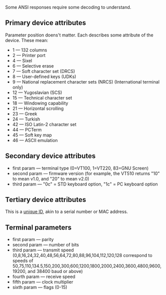 Some ANSI responses require some decoding to understand.

## Primary device attributes

Parameter position doens't matter.  Each describes some attribute of the device.  These mean:

* 1 — 132 columns
* 2 — Printer port
* 4 — Sixel
* 6 — Selective erase
* 7 — Soft character set (DRCS)
* 8 — User-defined keys (UDKs)
* 9 — National replacement character sets (NRCS) (International terminal only)
* 12 — Yugoslavian (SCS)
* 15 — Technical character set
* 18 — Windowing capability
* 21 — Horizontal scrolling
* 23 — Greek
* 24 — Turkish
* 42 — ISO Latin-2 character set
* 44 — PCTerm
* 45 — Soft key map
* 46 — ASCII emulation

## Secondary device attributes

* first param — terminal type (0=VT100, 1=VT220, 83=GNU Screen)
* second param — firmware version (for example, the VT510 returns "10" to mean v1.0, and "20" to mean v2.0)
* third param — "0c" = STD keyboard option, "1c" = PC keyboard option

## Tertiary device attributes

This is a [unique ID](http://www.vt100.net/docs/vt510-rm/DA3), akin to a serial number or MAC address.

## Terminal parameters

* first param — parity
* second param — number of bits
* third param — transmit speed (0,8,16,24,32,40,48,56,64,72,80,88,96,104,112,120,128 correspond to speeds of 50,75,110,134.5,150,200,300,600,1200,1800,2000,2400,3600,4800,9600,19200, and 38400 baud or above)
* fourth param — receive speed
* fifth param — clock multiplier
* sixth param — flags (0-15)
